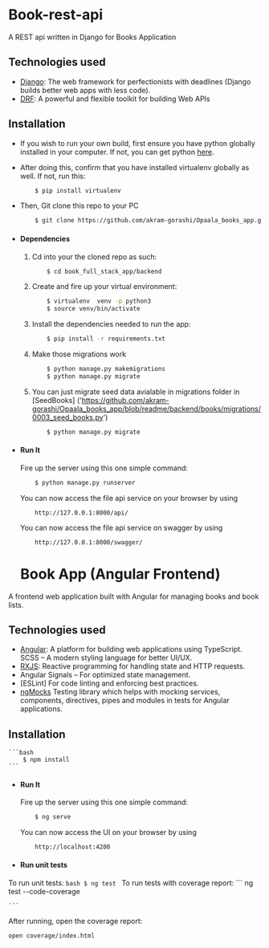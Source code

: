 # Book-rest-api
A REST api written in Django for Books Application

## Technologies used
* [Django](https://www.djangoproject.com/): The web framework for perfectionists with deadlines (Django builds better web apps with less code).
* [DRF](www.django-rest-framework.org/): A powerful and flexible toolkit for building Web APIs


## Installation
* If you wish to run your own build, first ensure you have python globally installed in your computer. If not, you can get python [here](https://www.python.org").
* After doing this, confirm that you have installed virtualenv globally as well. If not, run this:
    ```bash
        $ pip install virtualenv
    ```
* Then, Git clone this repo to your PC
    ```bash
        $ git clone https://github.com/akram-gorashi/Opaala_books_app.git
    ```

* #### Dependencies
    1. Cd into your the cloned repo as such:
        ```bash
            $ cd book_full_stack_app/backend
        ```
    2. Create and fire up your virtual environment:
        ```bash
            $ virtualenv  venv -p python3
            $ source venv/bin/activate
        ```
    3. Install the dependencies needed to run the app:
        ```bash
            $ pip install -r requirements.txt
        ```
    4. Make those migrations work
        ```bash
            $ python manage.py makemigrations
            $ python manage.py migrate
        ```
    5. You can just migrate seed data avialable in migrations folder in [SeedBooks]
    ('https://github.com/akram-gorashi/Opaala_books_app/blob/readme/backend/books/migrations/0003_seed_books.py') 
        ```bash
            $ python manage.py migrate
        ```

* #### Run It
    Fire up the server using this one simple command:
    ```bash
        $ python manage.py runserver
    ```
    You can now access the file api service on your browser by using
    ```
        http://127.0.0.1:8000/api/
    ```
     You can now access the file api service on swagger by using
    ```
        http://127.0.0.1:8000/swagger/
    ```

    # Book App (Angular Frontend)

A frontend web application built with Angular for managing books and book lists.

## Technologies used
* [Angular](https://angular.io/): A platform for building web applications using TypeScript.
SCSS – A modern styling language for better UI/UX.
* [RXJS](https://rxjs.dev/): Reactive programming for handling state and HTTP requests.
* Angular Signals – For optimized state management.
* [ESLint] For code linting and enforcing best practices.
* [ngMocks](https://ng-mocks.sudo.eu/) Testing library which helps with mocking services, components, directives, pipes and modules in tests for Angular applications. 

## Installation

    ```bash
        $ npm install
    ```

* #### Run It
    Fire up the server using this one simple command:
    ```bash
        $ ng serve
    ```
    You can now access the UI  on your browser by using
    ```
        http://localhost:4200
    ```
* ####  Run unit tests
 To run unit tests:
    ```bash
        $ ng test
    ```
    To run tests with coverage report:
    ```
       ng test --code-coverage

    ```
    
After running, open the coverage report:
```
open coverage/index.html

```